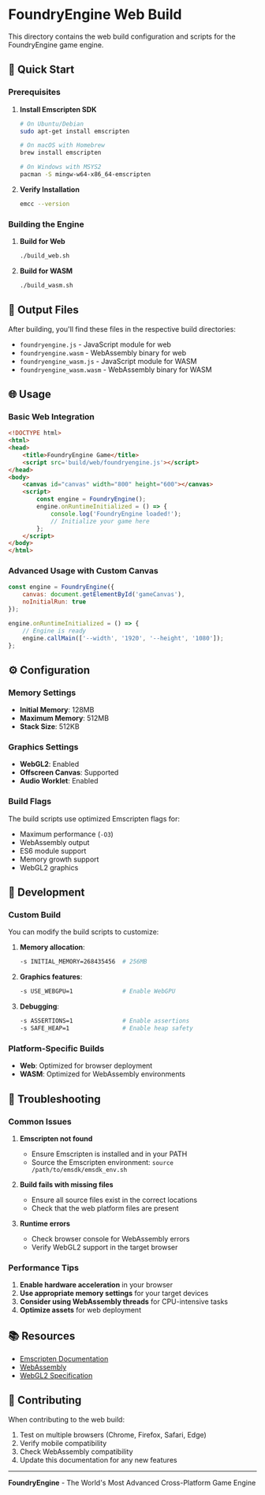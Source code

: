 # FoundryEngine Web Build

This directory contains the web build configuration and scripts for the FoundryEngine game engine.

## 🚀 Quick Start

### Prerequisites

1. **Install Emscripten SDK**
   ```bash
   # On Ubuntu/Debian
   sudo apt-get install emscripten

   # On macOS with Homebrew
   brew install emscripten

   # On Windows with MSYS2
   pacman -S mingw-w64-x86_64-emscripten
   ```

2. **Verify Installation**
   ```bash
   emcc --version
   ```

### Building the Engine

1. **Build for Web**
   ```bash
   ./build_web.sh
   ```

2. **Build for WASM**
   ```bash
   ./build_wasm.sh
   ```

## 📁 Output Files

After building, you'll find these files in the respective build directories:

- `foundryengine.js` - JavaScript module for web
- `foundryengine.wasm` - WebAssembly binary for web
- `foundryengine_wasm.js` - JavaScript module for WASM
- `foundryengine_wasm.wasm` - WebAssembly binary for WASM

## 🌐 Usage

### Basic Web Integration

```html
<!DOCTYPE html>
<html>
<head>
    <title>FoundryEngine Game</title>
    <script src='build/web/foundryengine.js'></script>
</head>
<body>
    <canvas id="canvas" width="800" height="600"></canvas>
    <script>
        const engine = FoundryEngine();
        engine.onRuntimeInitialized = () => {
            console.log('FoundryEngine loaded!');
            // Initialize your game here
        };
    </script>
</body>
</html>
```

### Advanced Usage with Custom Canvas

```javascript
const engine = FoundryEngine({
    canvas: document.getElementById('gameCanvas'),
    noInitialRun: true
});

engine.onRuntimeInitialized = () => {
    // Engine is ready
    engine.callMain(['--width', '1920', '--height', '1080']);
};
```

## ⚙️ Configuration

### Memory Settings

- **Initial Memory**: 128MB
- **Maximum Memory**: 512MB
- **Stack Size**: 512KB

### Graphics Settings

- **WebGL2**: Enabled
- **Offscreen Canvas**: Supported
- **Audio Worklet**: Enabled

### Build Flags

The build scripts use optimized Emscripten flags for:
- Maximum performance (`-O3`)
- WebAssembly output
- ES6 module support
- Memory growth support
- WebGL2 graphics

## 🔧 Development

### Custom Build

You can modify the build scripts to customize:

1. **Memory allocation**:
   ```bash
   -s INITIAL_MEMORY=268435456  # 256MB
   ```

2. **Graphics features**:
   ```bash
   -s USE_WEBGPU=1              # Enable WebGPU
   ```

3. **Debugging**:
   ```bash
   -s ASSERTIONS=1              # Enable assertions
   -s SAFE_HEAP=1               # Enable heap safety
   ```

### Platform-Specific Builds

- **Web**: Optimized for browser deployment
- **WASM**: Optimized for WebAssembly environments

## 🐛 Troubleshooting

### Common Issues

1. **Emscripten not found**
   - Ensure Emscripten is installed and in your PATH
   - Source the Emscripten environment: `source /path/to/emsdk/emsdk_env.sh`

2. **Build fails with missing files**
   - Ensure all source files exist in the correct locations
   - Check that the web platform files are present

3. **Runtime errors**
   - Check browser console for WebAssembly errors
   - Verify WebGL2 support in the target browser

### Performance Tips

1. **Enable hardware acceleration** in your browser
2. **Use appropriate memory settings** for your target devices
3. **Consider using WebAssembly threads** for CPU-intensive tasks
4. **Optimize assets** for web deployment

## 📚 Resources

- [Emscripten Documentation](https://emscripten.org/docs/)
- [WebAssembly](https://webassembly.org/)
- [WebGL2 Specification](https://www.khronos.org/registry/webgl/specs/latest/2.0/)

## 🤝 Contributing

When contributing to the web build:

1. Test on multiple browsers (Chrome, Firefox, Safari, Edge)
2. Verify mobile compatibility
3. Check WebAssembly compatibility
4. Update this documentation for any new features

---

**FoundryEngine** - The World's Most Advanced Cross-Platform Game Engine
